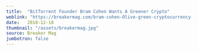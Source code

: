 ```yaml
---
title:  "BitTorrent Founder Bram Cohen Wants A Greener Crypto"
weblink: "https://breakermag.com/bram-cohen-Olive-green-cryptocurrency-kill-bitcoin/"
date:   2018-12-18
thumbnail: "/assets/breakermag.jpg"
source: Breaker Mag
jumbotron: false
---
```


